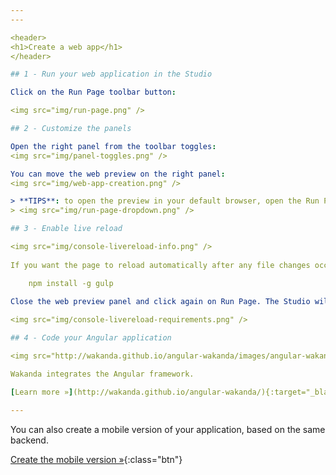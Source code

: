 ```yaml
---
---

<header>
<h1>Create a web app</h1>
</header>

## 1 - Run your web application in the Studio

Click on the Run Page toolbar button:

<img src="img/run-page.png" />

## 2 - Customize the panels

Open the right panel from the toolbar toggles:  
<img src="img/panel-toggles.png" />

You can move the web preview on the right panel:
<img src="img/web-app-creation.png" />

> **TIPS**: to open the preview in your default browser, open the Run Page dropdown:
> <img src="img/run-page-dropdown.png" />

## 3 - Enable live reload

<img src="img/console-livereload-info.png" />
    
If you want the page to reload automatically after any file changes occur, please install <a target="_blank" href="https://nodejs.org/">node</a> and gulp:

    npm install -g gulp
    
Close the web preview panel and click again on Run Page. The Studio will install automatically the live-reload requierements:

<img src="img/console-livereload-requirements.png" />

## 4 - Code your Angular application

<img src="http://wakanda.github.io/angular-wakanda/images/angular-wakanda.png" />

Wakanda integrates the Angular framework.

[Learn more »](http://wakanda.github.io/angular-wakanda/){:target="_blank"}{:class="btn"}

---
```


You can also create a mobile version of your application, based on the same backend.

[Create the mobile version »](create-mobile-app.html){:class="btn"}

